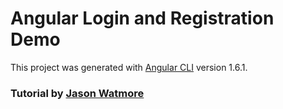 # Angular Login and Registration Demo

This project was generated with [Angular CLI](https://github.com/angular/angular-cli) version 1.6.1.

### Tutorial by [Jason Watmore](http://jasonwatmore.com/post/2016/09/29/angular-2-user-registration-and-login-example-tutorial)
